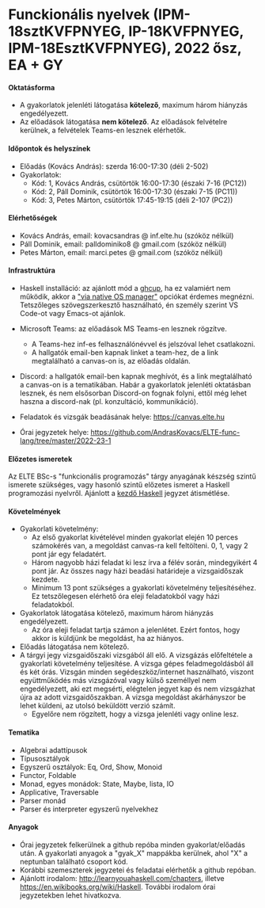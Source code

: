 # Funckionális nyelvek (IPM-18sztKVFPNYEG, IP-18KVFPNYEG, IPM-18EsztKVFPNYEG), 2022 ősz, EA + GY

#### Oktatásforma

- A gyakorlatok jelenléti látogatása **kötelező**, maximum három hiányzás engedélyezett.
- Az előadások látogatása **nem kötelező**. Az előadások felvételre kerülnek, a
  felvételek Teams-en lesznek elérhetők.

#### Időpontok és helyszínek

- Előadás (Kovács András): szerda 16:00-17:30 (déli 2-502)
- Gyakorlatok:
  + Kód: 1, Kovács András, csütörtök 16:00-17:30 (északi 7-16 (PC12))
  + Kód: 2, Páll Dominik,  csütörtök 16:00-17:30 (északi 7-15 (PC11))
  + Kód: 3, Petes Márton,  csütörtök 17:45-19:15 (déli 2-107 (PC2))

#### Elérhetőségek

- Kovács András, email: kovacsandras @ inf.elte.hu (szóköz nélkül)
- Páll Dominik, email: palldominiko8 @ gmail.com (szóköz nélkül)
- Petes Márton, email: marci.petes @ gmail.com (szóköz nélkül)

#### Infrastruktúra

- Haskell installáció: az ajánlott mód a [ghcup](https://www.haskell.org/ghcup/), ha ez valamiért
  nem működik, akkor a ["via native OS manager"](https://www.haskell.org/downloads/) opciókat érdemes
  megnézni. Tetszőleges szövegszerkesztő használható, én személy szerint VS Code-ot vagy Emacs-ot ajánlok.

- Microsoft Teams: az előadások MS Teams-en lesznek rögzítve.
  + A Teams-hez inf-es felhasználónévvel és jelszóval lehet csatlakozni.
  + A hallgatók email-ben kapnak linket a team-hez, de a link megtalálható
    a canvas-on is, az előadás oldalán.

- Discord: a hallgatók email-ben kapnak meghívót, és a link megtalálható a
  canvas-on is a tematikában. Habár a gyakorlatok jelenléti oktatásban lesznek,
  és nem elsősorban Discord-on fognak folyni, ettől még lehet haszna a
  discord-nak (pl. konzultáció, kommunikáció).

- Feladatok és vizsgák beadásának helye: https://canvas.elte.hu

- Órai jegyzetek helye: https://github.com/AndrasKovacs/ELTE-func-lang/tree/master/2022-23-1

#### Előzetes ismeretek

Az ELTE BSc-s "funkcionális programozás" tárgy anyagának készség szintű ismerete
szükséges, vagy hasonló szintű előzetes ismeret a Haskell programozási
nyelvről. Ajánlott a [kezdő Haskell](http://lambda.inf.elte.hu/Index.xml)
jegyzet átismétlése.

#### Követelmények

- Gyakorlati követelmény:
  + Az első gyakorlat kivételével minden gyakorlat elején 10 perces számokérés van, a megoldást
    canvas-ra kell feltölteni. 0, 1, vagy 2 pont jár egy feladatért.
  + Három nagyobb házi feladat ki lesz írva a félév során, mindegyikért 4 pont
    jár. Az összes nagy házi beadási határideje a vizsgaidőszak kezdete.
  + Minimum 13 pont szükséges a gyakorlati követelmény teljesítéséhez. Ez
    tetszőlegesen elérhető óra eleji feladatokból vagy házi feladatokból.
- Gyakorlatok látogatása kötelező, maximum három hiányzás engedélyezett.
  + Az óra eleji feladat tartja számon a jelenlétet. Ezért fontos, hogy akkor is küldjünk be megoldást, ha az hiányos.
- Előadás látogatása nem kötelező.
- A tárgyi jegy vizsgaidőszaki vizsgából áll elő. A vizsgázás előfeltétele a
  gyakorlati követelmény teljesítése.  A vizsga gépes feladmegoldásból áll és
  két órás. Vizsgán minden segédeszköz/internet használható, viszont
  együttműködés más vizsgázóval vagy külső személlyel nem engedélyezett, aki ezt
  megsérti, elégtelen jegyet kap és nem vizsgázhat újra az adott
  vizsgaidőszakban. A vizsga megoldást akárhányszor be lehet küldeni, az utolsó
  beküldött verzió számít.
  + Egyelőre nem rögzített, hogy a vizsga jelenléti vagy online lesz.

#### Tematika

- Algebrai adattípusok
- Típusosztályok
- Egyszerű osztályok: Eq, Ord, Show, Monoid
- Functor, Foldable
- Monad, egyes monádok: State, Maybe, lista, IO
- Applicative, Traversable
- Parser monád
- Parser és interpreter egyszerű nyelvekhez

#### Anyagok

- Órai jegyzetek felkerülnek a github repóba minden gyakorlat/előadás után. A
  gyakorlati anyagok a "gyak_X" mappákba kerülnek, ahol "X" a neptunban
  található csoport kód.
- Korábbi szemeszterek jegyzetei és feladatai elérhetők a github repóban.
- Ajánlott irodalom: http://learnyouahaskell.com/chapters, illetve
  https://en.wikibooks.org/wiki/Haskell. További irodalom órai jegyzetekben
  lehet hivatkozva.
